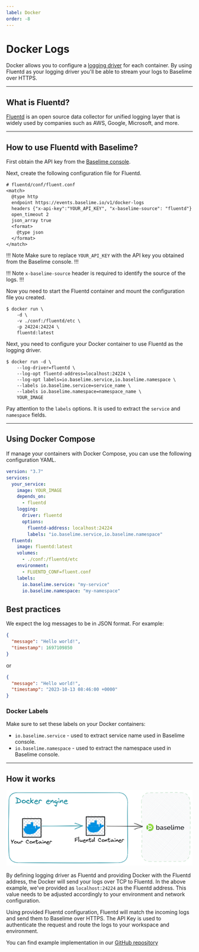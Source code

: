 ```yaml
---
label: Docker
order: -8
---
```


# Docker Logs
Docker allows you to configure a [logging driver](https://docs.docker.com/config/containers/logging/configure/) for each container.
By using Fluentd as your logging driver you'll be able to stream your logs to Baselime over
HTTPS.

---

## What is Fluentd?
[Fluentd](https://www.fluentd.org/) is an open source data collector for unified logging layer that is widely used
by companies such as AWS, Google, Microsoft, and more.

---
## How to use Fluentd with Baselime?

First obtain the API key from the
[Baselime console](https://console.baselime.io).


Next, create the following configuration file for Fluentd.

```apacheconf # :icon-code: fluent.conf
# fluentd/conf/fluent.conf
<match>
  @type http
  endpoint https://events.baselime.io/v1/docker-logs
  headers {"x-api-key":"YOUR_API_KEY", "x-baselime-source": "fluentd"}
  open_timeout 2
  json_array true
  <format>
    @type json
  </format>
</match>
```
!!! Note
Make sure to replace `YOUR_API_KEY` with the API key you obtained from the Baselime console.
!!!

!!! Note
`x-baselime-source` header is required to identify the source of the logs.
!!!

Now you need to start the Fluentd container and mount the configuration file you created.
```shell
$ docker run \
    -d \
    -v ./conf:/fluentd/etc \
    -p 24224:24224 \
    fluentd:latest
```

Next, you need to configure your Docker container to use Fluentd as the logging driver.
```shell
$ docker run -d \
    --log-driver=fluentd \
    --log-opt fluentd-address=localhost:24224 \
    --log-opt labels=io.baselime.service,io.baselime.namespace \
    --labels io.baselime.service=service_name \
    --labels io.baselime.namespace=namespace_name \
    YOUR_IMAGE
```

Pay attention to the `labels` options. It is used to extract the `service` and `namespace` fields.

---
## Using Docker Compose
If manage your containers with Docker Compose, you can use the following configuration YAML.

```yaml # :icon-code: docker-compose.yaml
version: "3.7"
services:
  your_service:
    image: YOUR_IMAGE
    depends_on:
      - fluentd
    logging:
      driver: fluentd
      options:
        fluentd-address: localhost:24224
        labels: "io.baselime.service,io.baselime.namespace"
  fluentd:
    image: fluentd:latest
    volumes:
      - ./conf:/fluentd/etc
    environment:
      - FLUENTD_CONF=fluent.conf
    labels:
      io.baselime.service: "my-service"
      io.baselime.namespace: "my-namespace"
```

## Best practices

We expect the log messages to be in JSON format. For example:
```json
{
  "message": "Hello world!",
  "timestamp": 1697109850
}
```

or 

```json
{
  "message": "Hello world!",
  "timestamp": "2023-10-13 08:46:00 +0000"
}
```

### Docker Labels
Make sure to set these labels on your Docker containers:
* `io.baselime.service` - used to extract service name used in Baselime console.
* `io.baselime.namespace` - used to extract the namespace used in Baselime console.


---
## How it works
![Sending Telemetry data to Baselime](../assets/images/illustrations/sending-data/docker-ingestion.png)

By defining logging driver as Fluentd and providing Docker with the Fluentd address,
the Docker will send your logs over TCP to Fluentd. In the above example, we've provided
as `localhost:24224` as the Fluentd address. This value needs to be adjusted
accordingly to your environment and network configuration.

Using provided Fluentd configuration, Fluentd will match the incoming logs and send them
to Baselime over HTTPS. The API Key is used to authenticate the request and route 
the logs to your workspace and environment.

You can find example implementation in our [GitHub repository](https://github.com/baselime/examples/tree/main/docker-logs)
